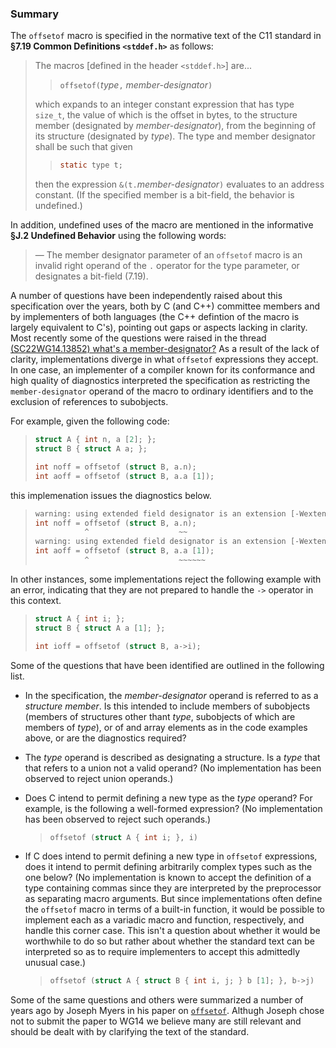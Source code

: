 ### Summary

The `offsetof` macro is specified in the normative text of the C11 standard in
**§7.19 Common Definitions `<stddef.h>`** as follows:

> The macros \[defined in the header `<stddef.h>`\] are...
>
> > `offsetof(`*type*`,` *member-designator*`)`
>
> which expands to an integer constant expression that has type `size_t`, the
> value of which is the offset in bytes, to the structure member (designated by
> *member-designator*), from the beginning of its structure (designated by
> *type*). The type and member designator shall be such that given
>
> > ```c
> > static type t;
> > ```
>
> then the expression `&(t.`*member-designator*`)` evaluates to an address
> constant. (If the specified member is a bit-field, the behavior is undefined.)

In addition, undefined uses of the macro are mentioned in the informative **§J.2
Undefined Behavior** using the following words:

> — The member designator parameter of an `offsetof` macro is an invalid right
> operand of the `.` operator for the type parameter, or designates a bit-field
> (7.19).

A number of questions have been independently raised about this specification
over the years, both by C (and C\+\+) committee members and by implementers of
both languages (the C\+\+ defintion of the macro is largely equivalent to C's),
pointing out gaps or aspects lacking in clarity. Most recently some of the
questions were raised in the thread [(SC22WG14.13852) what's a
member-designator?](https://www.open-std.org/jtc1/sc22/wg14/13852) As a result
of the lack of clarity, implementations diverge in what `offsetof` expressions
they accept. In one case, an implementer of a compiler known for its conformance
and high quality of diagnostics interpreted the specification as restricting the
`member-designator` operand of the macro to ordinary identifiers and to the
exclusion of references to subobjects.

For example, given the following code:

> ```c
> struct A { int n, a [2]; };
> struct B { struct A a; };
>
> int noff = offsetof (struct B, a.n);
> int aoff = offsetof (struct B, a.a [1]);
> ```

this implemenation issues the diagnostics below.

> ```c
> warning: using extended field designator is an extension [-Wextended-offsetof]
> int noff = offsetof (struct B, a.n);
>            ^                    ~~
> warning: using extended field designator is an extension [-Wextended-offsetof]
> int aoff = offsetof (struct B, a.a [1]);
>            ^                    ~~~~~~
> ```

In other instances, some implementations reject the following example with an
error, indicating that they are not prepared to handle the `->` operator in this
context.

> ```c
> struct A { int i; };
> struct B { struct A a [1]; };
>
> int ioff = offsetof (struct B, a->i);
> ```

Some of the questions that have been identified are outlined in the following
list.

* In the specification, the *member-designator* operand is referred to as a
  *structure member*. Is this intended to include members of subobjects (members
  of structures other thant *type*, subobjects of which are members of *type*), or
  of and array elements as in the code examples above, or are the diagnostics
  required?
* The *type* operand is described as designating a structure. Is a *type* that
  that refers to a union not a valid operand? (No implementation has been observed
  to reject union operands.)
* Does C intend to permit defining a new type as the *type* operand? For example,
  is the following a well-formed expression? (No implementation has been observed
  to reject such operands.)

  > ```c
  > offsetof (struct A { int i; }, i)
  > ```
* If C does intend to permit defining a new type in `offsetof` expressions, does
  it intend to permit defining arbitrarily complex types such as the one below?
  (No implementation is known to accept the definition of a type containing commas
  since they are interpreted by the preprocessor as separating macro arguments.
  But since implementations often define the `offsetof` macro in terms of a
  built-in function, it would be possible to implement each as a variadic macro
  and function, respectively, and handle this corner case. This isn't a question
  about whether it would be worthwhile to do so but rather about whether the
  standard text can be interpreted so as to require implementers to accept this
  admittedly unusual case.)

  > ```c
  > offsetof (struct A { struct B { int i, j; } b [1]; }, b->j)
  > ```

Some of the same questions and others were summarized a number of years ago by
Joseph Myers in his paper on
[`offsetof`](https://www.polyomino.org.uk/computer/c/pre-dr-3.txt). Althugh
Joseph chose not to submit the paper to WG14 we believe many are still relevant
and should be dealt with by clarifying the text of the standard.
